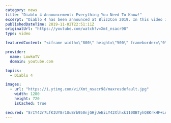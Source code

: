 ```yaml
---
category: news
title: "Diablo 4 Announcement: Everything You Need To Know!"
excerpt: "Diablo 4 has been announced at BlizzCon 2019. In this video I go over everything you need to know about this upcoming Blizzard Entertainment game."
publishedDateTime: 2019-11-02T22:51:11Z
originalUrl: "https://youtube.com/watch?v=Xmt_nsacr98"
type: video

featuredContent: "<iframe width=\"800\" height=\"500\" frameborder=\"0\" src=\"https://www.youtube.com/embed/Xmt_nsacr98\" allow=\"accelerometer; autoplay; encrypted-media; gyroscope; picture-in-picture\" allowfullscreen></iframe>"

provider:
  name: LowkoTV
  domain: youtube.com

topics:
  - Diablo 4

images:
  - url: "https://i.ytimg.com/vi/Xmt_nsacr98/maxresdefault.jpg"
    width: 1280
    height: 720
    isCached: true

secured: "8rIY42r7LfKIUY8r1UuBrb950njGHjUeEiLY42Xlhxk110OBTyhQ8KrkHF+Ln9E+WpADQ6tEmeGnfi2VXSQ4PMiMAqBJGGoDQQW2PyX1cMT9sX1lXKsrEKPuVZLoMgnfUTjkoQ0Jc/lXfEGZgO5Mc3nENp86PPL0xBZSNxUVMU1CJvmQcD2uQBRaA3EqCtkPge9fc+qvuI3lwdOCvk0JDSmx0wEIv3VlmNDvKT0g3ClCztcLJi4TP9IrSfuae0f3DkH+VmZ9bR6RcrBsEWcP5eBtzYvSoP9YUFYGE5N65CHirpBeH2zKl/0yM3AHwVEBT7d56uKuF072Ia01nF5gsZvtHnj3NcDQLBHFZEAw7wUSAEgaC5+MKeMZr0caYGKVEyT8mMMn47Z0UKEh7GnMUo4biSKdGiQai2/XkeL8rvV1Ik6heE4P5pjNhO5TfL65;IwR5+5LlxNwLxQdsktlyvw=="
---
```


